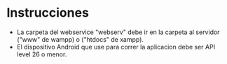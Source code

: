 # Instrucciones
- La carpeta del webservice "webserv" debe ir en la carpeta al servidor ("www" de wampp) o ("htdocs" de xampp).
- El dispositivo Android que use para correr la aplicacion debe ser API level 26 o menor.
